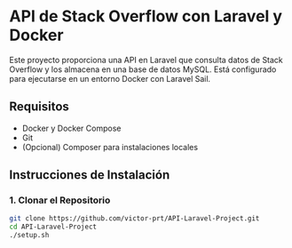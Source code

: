 # API de Stack Overflow con Laravel y Docker

Este proyecto proporciona una API en Laravel que consulta datos de Stack Overflow y los almacena en una base de datos MySQL. Está configurado para ejecutarse en un entorno Docker con Laravel Sail.

## Requisitos

- Docker y Docker Compose
- Git
- (Opcional) Composer para instalaciones locales

## Instrucciones de Instalación

### 1. Clonar el Repositorio

```bash
git clone https://github.com/victor-prt/API-Laravel-Project.git
cd API-Laravel-Project
./setup.sh
